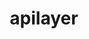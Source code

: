 ---
codehost: https://github.com/apilayer
facebook: https://facebook.com/apilayer
linkedin: https://linkedin.com/company/apilayer
logohandle: apilayer
sort: apilayer
title: apilayer
twitter: https://x.com/apilayernet
website: https://apilayer.com/
---